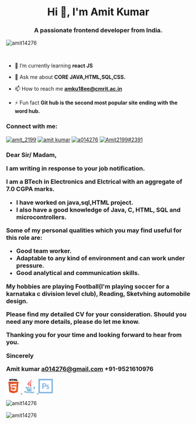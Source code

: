 
<h1 align="center">Hi 👋, I'm Amit Kumar</h1>
<h3 align="center">A passionate frontend developer from India.</h3>

<p align="left"> <img src="https://komarev.com/ghpvc/?username=amit14276&label=Profile%20views&color=0e75b6&style=flat" alt="amit14276" /> </p>

<p align="left"> <a href="https://twitter.com/" target="blank"><img src="https://img.shields.io/twitter/follow/?logo=twitter&style=for-the-badge" alt="" /></a> </p>

- 🌱 I’m currently learning **react JS**

- 💬 Ask me about **CORE JAVA,HTML,SQL,CSS.**

- 📫 How to reach me **amku18ee@cmrit.ac.in**

- ⚡ Fun fact **Git hub is the second most popular site ending with the word hub.**

<h3 align="left">Connect with me:</h3>
<p align="left">
<a href="https://instagram.com/amit_2199" target="blank"><img align="center" src="https://raw.githubusercontent.com/rahuldkjain/github-profile-readme-generator/master/src/images/icons/Social/instagram.svg" alt="amit_2199" height="30" width="40" /></a>
<a href="https://www.youtube.com/c/amit kumar" target="blank"><img align="center" src="https://raw.githubusercontent.com/rahuldkjain/github-profile-readme-generator/master/src/images/icons/Social/youtube.svg" alt="amit kumar" height="30" width="40" /></a>
<a href="https://www.hackerrank.com/a014276" target="blank"><img align="center" src="https://raw.githubusercontent.com/rahuldkjain/github-profile-readme-generator/master/src/images/icons/Social/hackerrank.svg" alt="a014276" height="30" width="40" /></a>
<a href="https://discord.gg/Amit2199#2391" target="blank"><img align="center" src="https://raw.githubusercontent.com/rahuldkjain/github-profile-readme-generator/master/src/images/icons/Social/discord.svg" alt="Amit2199#2391" height="30" width="40" /></a>
</p>

<h3 align="left">Dear Sir/ Madam,

I am writing in response to your job notification.

I am a BTech in Electronics and Elctrical with an aggregate of 7.0 CGPA marks.

- I have worked on java,sql,HTML project.
- I also have a good knowledge of Java, C, HTML, SQL and microcontrollers.

Some of my personal qualities which you may find useful for this role are:

- Good team worker.
- Adaptable to any kind of environment and can work under pressure.
- Good analytical and communication skills.

My hobbies are playing Football(I'm playing soccer for a karnataka c division level club), Reading, Sketvhing automobile design.

Please find my detailed CV for your consideration. Should you need any more details, please do let me know.

Thanking you for your time and looking forward to hear from you.

Sincerely

Amit kumar
a014276@gmail.com
+91-9521610976
</h3>
<p align="left"> <a href="https://www.w3.org/html/" target="_blank" rel="noreferrer"> <img src="https://raw.githubusercontent.com/devicons/devicon/master/icons/html5/html5-original-wordmark.svg" alt="html5" width="40" height="40"/> </a> <a href="https://www.java.com" target="_blank" rel="noreferrer"> <img src="https://raw.githubusercontent.com/devicons/devicon/master/icons/java/java-original.svg" alt="java" width="40" height="40"/> </a> <a href="https://www.photoshop.com/en" target="_blank" rel="noreferrer"> <img src="https://raw.githubusercontent.com/devicons/devicon/master/icons/photoshop/photoshop-line.svg" alt="photoshop" width="40" height="40"/> </a> </p>

<p><img align="center" src="https://github-readme-stats.vercel.app/api/top-langs?username=amit14276&show_icons=true&locale=en&layout=compact" alt="amit14276" /></p>

<p><img align="center" src="https://github-readme-streak-stats.herokuapp.com/?user=amit14276&" alt="amit14276" /></p>

